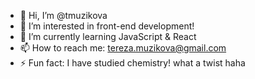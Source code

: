 - 👋 Hi, I’m @tmuzikova
- 👀 I’m interested in front-end development!
- 🌱 I’m currently learning JavaScript & React 
- 📫 How to reach me: tereza.muzikova@gmail.com
- ⚡ Fun fact: I have studied chemistry! what a twist haha


<!---
tmuzikova/tmuzikova is a ✨ special ✨ repository because its `README.md` (this file) appears on your GitHub profile.
You can click the Preview link to take a look at your changes.
--->
